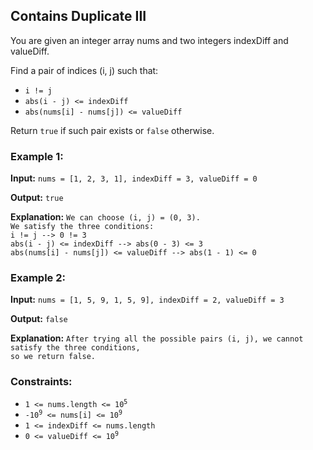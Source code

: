 <h2>Contains Duplicate III</h2>


<p>You are given an integer array nums and two integers indexDiff and valueDiff.</p>

<p>Find a pair of indices (i, j) such that:</p>
<ul>
    <li><code>i != j</code></li>
    <li><code>abs(i - j) <= indexDiff</code></li>
    <li><code>abs(nums[i] - nums[j]) <= valueDiff</code></li>
</ul>

<p>Return <code>true</code> if such pair exists or <code>false</code> otherwise.</p>


<h3>Example 1:</h3>
<p><b>Input:</b> <code>nums = [1, 2, 3, 1], indexDiff = 3, valueDiff = 0</code></p>
<p><b>Output:</b> <code>true</code></p>
<p><b>Explanation:</b> <code>We can choose (i, j) = (0, 3).
We satisfy the three conditions:
i != j --> 0 != 3
abs(i - j) <= indexDiff --> abs(0 - 3) <= 3
abs(nums[i] - nums[j]) <= valueDiff --> abs(1 - 1) <= 0</code></p>

<h3>Example 2:</h3>
<p><b>Input:</b> <code>nums = [1, 5, 9, 1, 5, 9], indexDiff = 2, valueDiff = 3</code></p>
<p><b>Output:</b> <code>false</code></p>
<p><b>Explanation:</b> <code>After trying all the possible pairs (i, j), we cannot satisfy the three conditions, 
so we return false.</code></p>


<h3>Constraints:</h3>
<ul>
    <li><code>1 <= nums.length <= 10<sup>5</sup></code></li>
    <li><code>-10<sup>9</sup> <= nums[i] <= 10<sup>9</sup></code></li>
    <li><code>1 <= indexDiff <= nums.length</code></li>
    <li><code>0 <= valueDiff <= 10<sup>9</sup></code></li>
</ul>